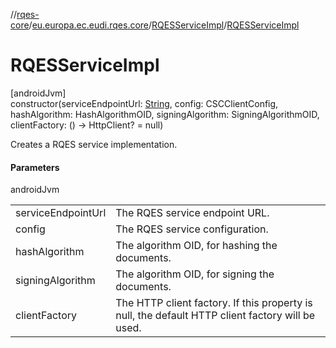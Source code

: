 //[rqes-core](../../../index.md)/[eu.europa.ec.eudi.rqes.core](../index.md)/[RQESServiceImpl](index.md)/[RQESServiceImpl](-r-q-e-s-service-impl.md)

# RQESServiceImpl

[androidJvm]\
constructor(serviceEndpointUrl: [String](https://kotlinlang.org/api/latest/jvm/stdlib/kotlin/-string/index.html), config: CSCClientConfig, hashAlgorithm: HashAlgorithmOID, signingAlgorithm: SigningAlgorithmOID, clientFactory: () -&gt; HttpClient? = null)

Creates a RQES service implementation.

#### Parameters

androidJvm

| | |
|---|---|
| serviceEndpointUrl | The RQES service endpoint URL. |
| config | The RQES service configuration. |
| hashAlgorithm | The algorithm OID, for hashing the documents. |
| signingAlgorithm | The algorithm OID, for signing the documents. |
| clientFactory | The HTTP client factory. If this property is null, the default HTTP client factory will be used. |
